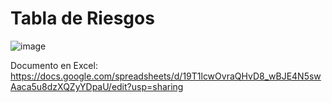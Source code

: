 # Tabla de Riesgos
![image](https://user-images.githubusercontent.com/65410762/226070411-66f7040c-48c5-4e06-aeda-839495aa149d.png)

Documento en Excel: https://docs.google.com/spreadsheets/d/19T1lcwOvraQHvD8_wBJE4N5swAaca5u8dzXQZyYDpaU/edit?usp=sharing
